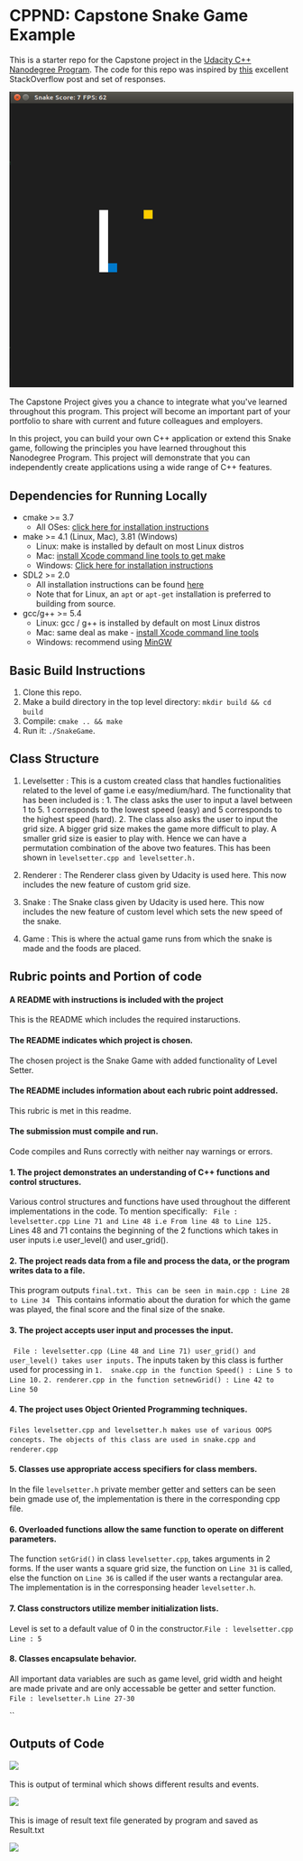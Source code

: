 # CPPND: Capstone Snake Game Example

This is a starter repo for the Capstone project in the [Udacity C++ Nanodegree Program](https://www.udacity.com/course/c-plus-plus-nanodegree--nd213). The code for this repo was inspired by [this](https://codereview.stackexchange.com/questions/212296/snake-game-in-c-with-sdl) excellent StackOverflow post and set of responses.

<img src="snake_game.gif"/>

The Capstone Project gives you a chance to integrate what you've learned throughout this program. This project will become an important part of your portfolio to share with current and future colleagues and employers.

In this project, you can build your own C++ application or extend this Snake game, following the principles you have learned throughout this Nanodegree Program. This project will demonstrate that you can independently create applications using a wide range of C++ features.

## Dependencies for Running Locally
* cmake >= 3.7
  * All OSes: [click here for installation instructions](https://cmake.org/install/)
* make >= 4.1 (Linux, Mac), 3.81 (Windows)
  * Linux: make is installed by default on most Linux distros
  * Mac: [install Xcode command line tools to get make](https://developer.apple.com/xcode/features/)
  * Windows: [Click here for installation instructions](http://gnuwin32.sourceforge.net/packages/make.htm)
* SDL2 >= 2.0
  * All installation instructions can be found [here](https://wiki.libsdl.org/Installation)
  * Note that for Linux, an `apt` or `apt-get` installation is preferred to building from source.
* gcc/g++ >= 5.4
  * Linux: gcc / g++ is installed by default on most Linux distros
  * Mac: same deal as make - [install Xcode command line tools](https://developer.apple.com/xcode/features/)
  * Windows: recommend using [MinGW](http://www.mingw.org/)

## Basic Build Instructions

1. Clone this repo.
2. Make a build directory in the top level directory: `mkdir build && cd build`
3. Compile: `cmake .. && make`
4. Run it: `./SnakeGame`.


## Class Structure

1. Levelsetter : This is a custom created class that handles fuctionalities related to the level of game i.e easy/medium/hard. The functionality that has been included is : 1. The class asks the user to input a lavel between 1 to 5. 1 corresponds to the lowest speed (easy) and 5 corresponds to the highest speed (hard). 2. The class also asks the user to input the grid size. A bigger grid size makes the game more difficult to play. A smaller grid size is easier to play with. Hence we can have a permutation combination of the above two features. This has been shown in ```levelsetter.cpp and levelsetter.h.```

2. Renderer : The Renderer class given by Udacity is used here. This now includes the new feature of custom grid size. 

3. Snake : The Snake class given by Udacity is used here. This now includes the new feature of custom level which sets the new speed of the snake.

4. Game : This is where the actual game runs from which the snake is made and the foods are placed.


## Rubric points and Portion of code

#### A README with instructions is included with the project

This is the README which includes the required instaructions.

#### The README indicates which project is chosen.

The chosen project is the Snake Game with added functionality of Level Setter.

#### The README includes information about each rubric point addressed.

This rubric is met in this readme.

#### The submission must compile and run.
Code compiles and Runs correctly with neither nay warnings or errors.

#### 1. The project demonstrates an understanding of C++ functions and control structures.

Various control structures and functions have used throughout the different implementations in the code. To mention specifically:
``` File : levelsetter.cpp Line 71 and Line 48 i.e From line 48 to Line 125.```
Lines 48 and 71 contains the beginning of the 2 functions which takes in user inputs i.e user_level() and user_grid().

#### 2. The project reads data from a file and process the data, or the program writes data to a file.

This program outputs ```final.txt. This can be seen in main.cpp : Line 28 to Line 34 ```
This contains informatio about the duration for which the game was played, the final score and the final size of the snake.

#### 3. The project accepts user input and processes the input.

``` File : levelsetter.cpp (Line 48 and Line 71) user_grid() and user_level() takes user inputs.``` The inputs taken by this class is further used for processing in 
```1.  snake.cpp in the function Speed() : Line 5 to Line 10.```
```2. renderer.cpp in the function setnewGrid() : Line 42 to Line 50```

#### 4. The project uses Object Oriented Programming techniques.

``` Files levelsetter.cpp and levelsetter.h makes use of various OOPS concepts. The objects of this class are used in snake.cpp and renderer.cpp ```

#### 5. Classes use appropriate access specifiers for class members.

In the file ```levelsetter.h``` private member getter and setters can be seen bein gmade use of, the implementation is there in the corresponding cpp file.

#### 6. Overloaded functions allow the same function to operate on different parameters.

The function ```setGrid()```  in class ```levelsetter.cpp```,  takes arguments in 2 forms. If the user wants a square grid size, the function on ```Line 31``` is called, else the function on ```Line 36``` is called if the user wants a rectangular area. The implementation is in the corresponsing header ```levelsetter.h```.

#### 7. Class constructors utilize member initialization lists.

Level is set to a default value of 0 in the constructor.``` File : levelsetter.cpp Line : 5 ```

#### 8. Classes encapsulate behavior.

All important data variables are such as game level, grid width and height are made private and are only accessable be getter and setter function. ``` File : levelsetter.h Line 27-30 ```

``

## Outputs of Code

<img src="images/output.png"/>

This is output of terminal which shows different results and events.

<img src="images/Terminal.png"/>

This is image of result text file generated by program and saved as Result.txt

<img src="images/result.png"/>

